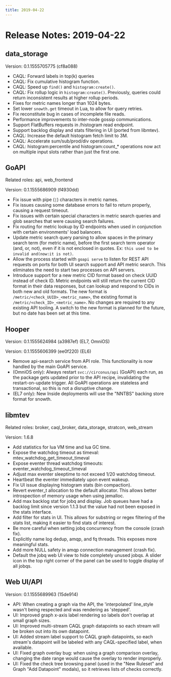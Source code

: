 ```yaml
---
title: 2019-04-22
---
```


# Release Notes: 2019-04-22

## data_storage

Version: 0.1.1555705775 (cf8a088)

* CAQL: Forward labels in top(k) queries
* CAQL: Fix cumulative histogram function.
* CAQL: Speed up `find()` and `histogram:create()`.
* CAQL: Fix rollup logic in `histogram:create()`. Previously, queries could
  return inconsistent results at higher rollup periods.
* Fixes for metric names longer than 1024 bytes.
* Set lower `snowth.get` timeout in Lua, to allow for query retries.
* Fix reconstitute bug in cases of incomplete file reads.
* Performance improvements to inter-node gossip communications.
* Support FlatBuffers requests in /histogram read endpoint.
* Support backlog display and stats filtering in UI (ported from libmtev).
* CAQL: Increase the default histogram fetch limit to 3M.
* CAQL: Accelerate sum/sub/prod/div operations.
* CAQL: histogram:percentile and histogram:count_* operations now act on
  multiple input slots rather than just the first one.

## GoAPI

Related roles: api, web_frontend

Version: 0.1.1555686909 (f4930dd)

* Fix issue with pipe (`|`) characters in metric names.
* Fix issues causing some database errors to fail to return properly, causing
  a request timeout.
* Fix issues with certain special characters in metric search queries and
  glob searches that were causing search failures.
* Fix routing for metric lookup by ID endpoints when used in conjunction with
  certain environments' load balancers.
* Update metric search query parsing to allow spaces in the primary search
  term (for metric name), before the first search term operator (and, or, not),
  even if it is not enclosed in quotes. Ex: `this used to be invalid and(now:it
  is not)`.
* Allow the process started with `goapi serve` to listen for REST API requests
  on ports for both UI search support and API metric search.  This eliminates
  the need to start two processes on API servers.
* Introduce support for a new metric CID format based on check UUID instead
  of check ID.  Metric endpoints will still return the current CID format in
  their data responses, but can lookup and respond to CIDs in both new and old
  formats.  The new format is `/metric/<check_UUID>_<metric_name>`, the
  existing format is `/metric/<check_ID>_<metric_name>`. No changes are
  required to any existing API tooling. A switch to the new format is planned
  for the future, but no date has been set at this time.

## Hooper

Version: 0.1.1555624984 (a3987ef) (EL7, OmniOS)

Version: 0.1.1555606399 (ee0f220) (EL6)

* Remove api-search service from API role. This functionality is now handled by
  the main GoAPI service.
* (OmniOS only): Always restart `svc://circonus/api` (GoAPI) each run, as the
  package gets updated prior to the API recipe, invalidating the
  restart-on-update trigger. All GoAPI operations are stateless and
  transactional, so this is not a disruptive change.
* (EL7 only): New Inside deployments will use the "NNTBS" backing store format
  for snowth.

## libmtev

Related roles: broker, caql_broker, data_storage, stratcon, web_stream

Version: 1.6.8

* Add statistics for lua VM time and lua GC time.
* Expose the watchdog timeout as timeval: mtev_watchdog_get_timeout_timeval
* Expose eventer thread watchdog timeouts: eventer_watchdog_timeout_timeval
* Adjust max eventer sleeptime to not exceed 1/20 watchdog timeout.
* Heartbeat the eventer immediately upon event wakeup.
* Fix UI issue displaying histogram stats (bin compaction).
* Revert eventer_t allocation to the default allocator. This allows better
  introspection of memory usage when using jemalloc.
* Add max backlog stat for jobq and display. Job queues have had a backlog
  limit since version 1.1.3 but the value had not been exposed in the stats
  interface.
* Add filter for stats in UI. This allows for substring or regex filtering of
  the stats list, making it easier to find stats of interest.
* Be more careful when setting jobq concurrency from the console (crash fix).
* Explicitly name log dedup, amqp, and fq threads. This exposes more meaningful
  stats.
* Add more NULL safety in amqp connection management (crash fix).
* Default the jobq web UI view to hide completely unused jobqs. A slider icon
  in the top right corner of the panel can be used to toggle display of all
  jobqs.

## Web UI/API

Version: 0.1.1555689963 (15de914)

* API: When creating a graph via the API, the 'interpolated' line_style wasn't
  being respected and was rendering as 'stepped'.
* UI: Improved graph x-axis label rendering so labels don't overlap at small
  graph sizes.
* UI: Improved multi-stream CAQL graph datapoints so each stream will be broken
  out into its own datapoint.
* UI: Added stream label support to CAQL graph datapoints, so each stream's
  datapoint will be labeled with any CAQL-specified label, when available.
* UI: Fixed graph overlay bug: when using a graph comparison overlay, changing
  the date range would cause the overlay to render improperly.
* UI: Fixed the check tree browsing panel (used in the "New Ruleset" and Graph
  "Add Datapoint" modals), so it retrieves lists of checks correctly.

